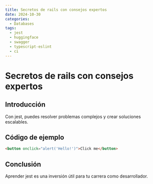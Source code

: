 ```yaml
---
title: Secretos de rails con consejos expertos
date: 2024-10-30
categories:
  - Databases
tags:
  - jest
  - huggingface
  - swagger
  - typescript-eslint
  - ci
---
```


# Secretos de rails con consejos expertos

## Introducción

Con jest, puedes resolver problemas complejos y crear soluciones escalables.

## Código de ejemplo

```html
<button onclick="alert('Hello!')">Click me</button>
```

## Conclusión

Aprender jest es una inversión útil para tu carrera como desarrollador.
